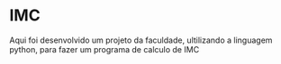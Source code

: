 # IMC
Aqui foi desenvolvido um projeto da faculdade, ultilizando a linguagem python, para fazer um programa de calculo de IMC
